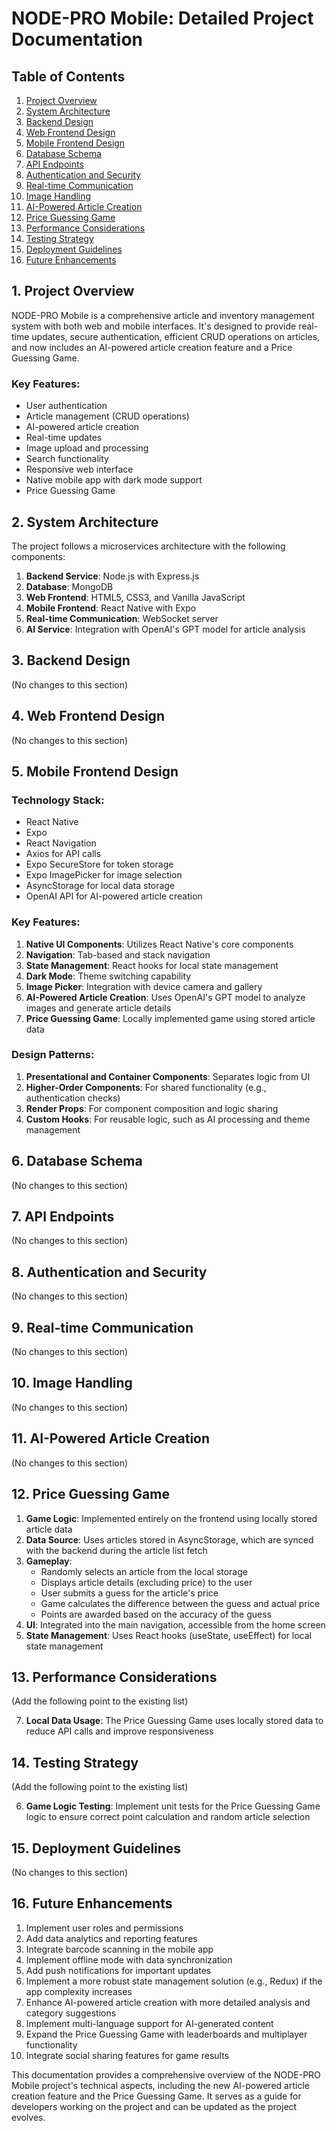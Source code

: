 # NODE-PRO Mobile: Detailed Project Documentation

## Table of Contents

1. [Project Overview](#1-project-overview)
2. [System Architecture](#2-system-architecture)
3. [Backend Design](#3-backend-design)
4. [Web Frontend Design](#4-web-frontend-design)
5. [Mobile Frontend Design](#5-mobile-frontend-design)
6. [Database Schema](#6-database-schema)
7. [API Endpoints](#7-api-endpoints)
8. [Authentication and Security](#8-authentication-and-security)
9. [Real-time Communication](#9-real-time-communication)
10. [Image Handling](#10-image-handling)
11. [AI-Powered Article Creation](#11-ai-powered-article-creation)
12. [Price Guessing Game](#12-price-guessing-game)
13. [Performance Considerations](#13-performance-considerations)
14. [Testing Strategy](#14-testing-strategy)
15. [Deployment Guidelines](#15-deployment-guidelines)
16. [Future Enhancements](#16-future-enhancements)

## 1. Project Overview

NODE-PRO Mobile is a comprehensive article and inventory management system with both web and mobile interfaces. It's designed to provide real-time updates, secure authentication, efficient CRUD operations on articles, and now includes an AI-powered article creation feature and a Price Guessing Game.

### Key Features:

- User authentication
- Article management (CRUD operations)
- AI-powered article creation
- Real-time updates
- Image upload and processing
- Search functionality
- Responsive web interface
- Native mobile app with dark mode support
- Price Guessing Game

## 2. System Architecture

The project follows a microservices architecture with the following components:

1. **Backend Service**: Node.js with Express.js
2. **Database**: MongoDB
3. **Web Frontend**: HTML5, CSS3, and Vanilla JavaScript
4. **Mobile Frontend**: React Native with Expo
5. **Real-time Communication**: WebSocket server
6. **AI Service**: Integration with OpenAI's GPT model for article analysis

## 3. Backend Design

(No changes to this section)

## 4. Web Frontend Design

(No changes to this section)

## 5. Mobile Frontend Design

### Technology Stack:

- React Native
- Expo
- React Navigation
- Axios for API calls
- Expo SecureStore for token storage
- Expo ImagePicker for image selection
- AsyncStorage for local data storage
- OpenAI API for AI-powered article creation

### Key Features:

1. **Native UI Components**: Utilizes React Native's core components
2. **Navigation**: Tab-based and stack navigation
3. **State Management**: React hooks for local state management
4. **Dark Mode**: Theme switching capability
5. **Image Picker**: Integration with device camera and gallery
6. **AI-Powered Article Creation**: Uses OpenAI's GPT model to analyze images and generate article details
7. **Price Guessing Game**: Locally implemented game using stored article data

### Design Patterns:

1. **Presentational and Container Components**: Separates logic from UI
2. **Higher-Order Components**: For shared functionality (e.g., authentication checks)
3. **Render Props**: For component composition and logic sharing
4. **Custom Hooks**: For reusable logic, such as AI processing and theme management

## 6. Database Schema

(No changes to this section)

## 7. API Endpoints

(No changes to this section)

## 8. Authentication and Security

(No changes to this section)

## 9. Real-time Communication

(No changes to this section)

## 10. Image Handling

(No changes to this section)

## 11. AI-Powered Article Creation

(No changes to this section)

## 12. Price Guessing Game

1. **Game Logic**: Implemented entirely on the frontend using locally stored article data
2. **Data Source**: Uses articles stored in AsyncStorage, which are synced with the backend during the article list fetch
3. **Gameplay**:
   - Randomly selects an article from the local storage
   - Displays article details (excluding price) to the user
   - User submits a guess for the article's price
   - Game calculates the difference between the guess and actual price
   - Points are awarded based on the accuracy of the guess
4. **UI**: Integrated into the main navigation, accessible from the home screen
5. **State Management**: Uses React hooks (useState, useEffect) for local state management

## 13. Performance Considerations

(Add the following point to the existing list)

7. **Local Data Usage**: The Price Guessing Game uses locally stored data to reduce API calls and improve responsiveness

## 14. Testing Strategy

(Add the following point to the existing list)

6. **Game Logic Testing**: Implement unit tests for the Price Guessing Game logic to ensure correct point calculation and random article selection

## 15. Deployment Guidelines

(No changes to this section)

## 16. Future Enhancements

1. Implement user roles and permissions
2. Add data analytics and reporting features
3. Integrate barcode scanning in the mobile app
4. Implement offline mode with data synchronization
5. Add push notifications for important updates
6. Implement a more robust state management solution (e.g., Redux) if the app complexity increases
7. Enhance AI-powered article creation with more detailed analysis and category suggestions
8. Implement multi-language support for AI-generated content
9. Expand the Price Guessing Game with leaderboards and multiplayer functionality
10. Integrate social sharing features for game results

This documentation provides a comprehensive overview of the NODE-PRO Mobile project's technical aspects, including the new AI-powered article creation feature and the Price Guessing Game. It serves as a guide for developers working on the project and can be updated as the project evolves.
